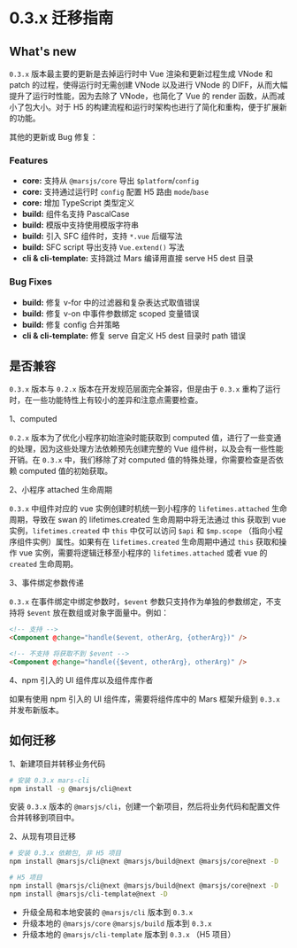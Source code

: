 # 0.3.x 迁移指南

## What's new

`0.3.x` 版本最主要的更新是去掉运行时中 Vue 渲染和更新过程生成 VNode 和 patch 的过程，使得运行时无需创建 VNode 以及进行 VNode 的 DIFF，从而大幅提升了运行时性能，因为去除了 VNode，也简化了 Vue 的 render 函数，从而减小了包大小。对于 H5 的构建流程和运行时架构也进行了简化和重构，便于扩展新的功能。

其他的更新或 Bug 修复：

### Features

* **core:** 支持从 `@marsjs/core` 导出 `$platform`/`config`
* **core:** 支持通过运行时 `config` 配置 H5 路由 `mode`/`base`
* **core:** 增加 TypeScript 类型定义
* **build:** 组件名支持 PascalCase
* **build:** 模版中支持使用模版字符串
* **build:** 引入 SFC 组件时，支持 `*.vue` 后缀写法
* **build:** SFC script 导出支持 `Vue.extend()` 写法
* **cli & cli-template:** 支持跳过 Mars 编译用直接 serve H5 dest 目录


### Bug Fixes

* **build:** 修复 v-for 中的过滤器和复杂表达式取值错误
* **build:** 修复 v-on 中事件参数绑定 scoped 变量错误
* **build:** 修复 config 合并策略
* **cli & cli-template:** 修复 serve 自定义 H5 dest 目录时 path 错误


## 是否兼容

`0.3.x` 版本与 `0.2.x` 版本在开发规范层面完全兼容，但是由于 `0.3.x` 重构了运行时，在一些功能特性上有较小的差异和注意点需要检查。

1、computed

`0.2.x` 版本为了优化小程序初始渲染时能获取到 computed 值，进行了一些变通的处理，因为这些处理方法依赖预先创建完整的 Vue 组件树，以及会有一些性能开销。在 `0.3.x` 中，我们移除了对 computed 值的特殊处理，你需要检查是否依赖 computed 值的初始获取。

2、小程序 attached 生命周期

`0.3.x` 中组件对应的 vue 实例创建时机统一到小程序的 `lifetimes.attached` 生命周期，导致在 swan 的 lifetimes.created 生命周期中将无法通过 this 获取到 vue 实例，`lifetimes.created` 中 `this` 中仅可以访问 `$api` 和 `$mp.scope` （指向小程序组件实例）属性。如果有在 `lifetimes.created` 生命周期中通过 `this` 获取和操作 vue 实例，需要将逻辑迁移至小程序的 `lifetimes.attached` 或者 vue 的 `created` 生命周期。

3、事件绑定参数传递

`0.3.x` 在事件绑定中绑定参数时，`$event` 参数只支持作为单独的参数绑定，不支持将 `$event` 放在数组或对象字面量中。例如：

```html
<!-- 支持 -->
<Component @change="handle($event, otherArg, {otherArg})" />

<!-- 不支持 将获取不到 $event -->
<Component @change="handle({$event, otherArg}, otherArg)" />
```

4、npm 引入的 UI 组件库以及组件库作者

如果有使用 npm 引入的 UI 组件库，需要将组件库中的 Mars 框架升级到 `0.3.x` 并发布新版本。


## 如何迁移



1、新建项目并转移业务代码

```sh
# 安装 0.3.x mars-cli
npm install -g @marsjs/cli@next
```

安装 `0.3.x` 版本的 `@marsjs/cli`，创建一个新项目，然后将业务代码和配置文件合并转移到项目中。

2、从现有项目迁移

```sh
# 安装 0.3.x 依赖包, 非 H5 项目
npm install @marsjs/cli@next @marsjs/build@next @marsjs/core@next -D

# H5 项目
npm install @marsjs/cli@next @marsjs/build@next @marsjs/core@next -D
npm install @marsjs/cli-template@next -D

```


- 升级全局和本地安装的 `@marsjs/cli` 版本到 `0.3.x`
- 升级本地的 `@marsjs/core` `@marsjs/build` 版本到 `0.3.x`
- 升级本地的 `@marsjs/cli-template` 版本到 `0.3.x` （H5 项目）
